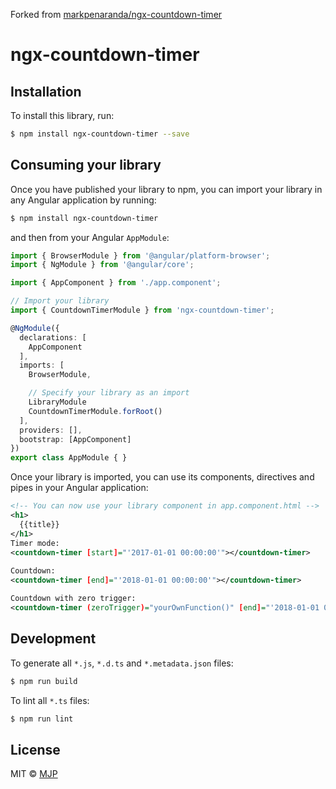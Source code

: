 Forked from [markpenaranda/ngx-countdown-timer](https://github.com/markpenaranda/ngx-countdown-timer)

# ngx-countdown-timer

## Installation

To install this library, run:

```bash
$ npm install ngx-countdown-timer --save
```

## Consuming your library

Once you have published your library to npm, you can import your library in any Angular application by running:

```bash
$ npm install ngx-countdown-timer
```

and then from your Angular `AppModule`:

```typescript
import { BrowserModule } from '@angular/platform-browser';
import { NgModule } from '@angular/core';

import { AppComponent } from './app.component';

// Import your library
import { CountdownTimerModule } from 'ngx-countdown-timer';

@NgModule({
  declarations: [
    AppComponent
  ],
  imports: [
    BrowserModule,

    // Specify your library as an import
    LibraryModule
    CountdownTimerModule.forRoot()
  ],
  providers: [],
  bootstrap: [AppComponent]
})
export class AppModule { }
```

Once your library is imported, you can use its components, directives and pipes in your Angular application:

```xml
<!-- You can now use your library component in app.component.html -->
<h1>
  {{title}}
</h1>
Timer mode:
<countdown-timer [start]="'2017-01-01 00:00:00'"></countdown-timer>
 
Countdown:
<countdown-timer [end]="'2018-01-01 00:00:00'"></countdown-timer>

Countdown with zero trigger:
<countdown-timer (zeroTrigger)="yourOwnFunction()" [end]="'2018-01-01 00:00:00'"></countdown-timer>
```

## Development

To generate all `*.js`, `*.d.ts` and `*.metadata.json` files:

```bash
$ npm run build
```

To lint all `*.ts` files:

```bash
$ npm run lint
```

## License

MIT © [MJP](mailto:markangelpenaranda@gmail.com)

